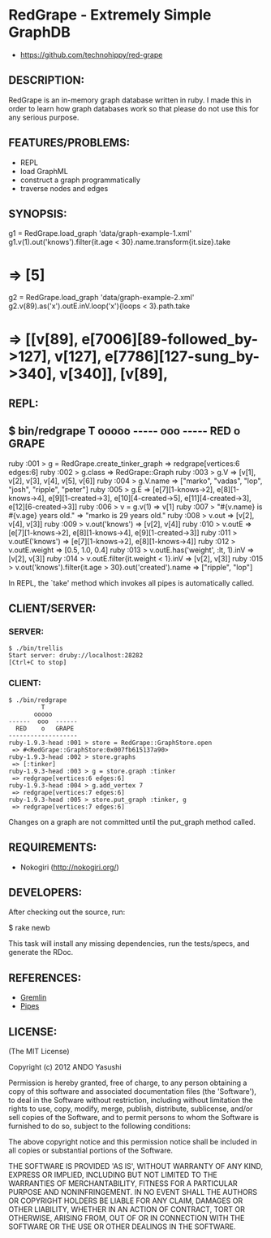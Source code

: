 # RedGrape - Extremely Simple GraphDB

* https://github.com/technohippy/red-grape

## DESCRIPTION:

RedGrape is an in-memory graph database written in ruby. I made this in order to learn how graph databases work so that please do not use this for any serious purpose.

## FEATURES/PROBLEMS:

* REPL
* load GraphML
* construct a graph programmatically
* traverse nodes and edges

## SYNOPSIS:

  g1 = RedGrape.load_graph 'data/graph-example-1.xml'
  g1.v(1).out('knows').filter{it.age < 30}.name.transform{it.size}.take
  # => [5]

  g2 = RedGrape.load_graph 'data/graph-example-2.xml'
  g2.v(89).as('x').outE.inV.loop('x'){loops < 3}.path.take
  # => [[v[89], e[7006][89-followed_by->127], v[127], e[7786][127-sung_by->340], v[340]], [v[89], 

## REPL:

  $ bin/redgrape
          T
        ooooo
  -----  ooo  -----
   RED    o   GRAPE
  -----------------
  ruby :001 > g = RedGrape.create_tinker_graph
   => redgrape[vertices:6 edges:6] 
  ruby :002 > g.class
   => RedGrape::Graph 
  ruby :003 > g.V
   => [v[1], v[2], v[3], v[4], v[5], v[6]] 
  ruby :004 > g.V.name
   => ["marko", "vadas", "lop", "josh", "ripple", "peter"] 
  ruby :005 > g.E
   => [e[7][1-knows->2], e[8][1-knows->4], e[9][1-created->3], e[10][4-created->5], e[11][4-created->3], e[12][6-created->3]] 
  ruby :006 > v = g.v(1)
   => v[1] 
  ruby :007 > "#{v.name} is #{v.age} years old."
   => "marko is 29 years old." 
  ruby :008 > v.out
   => [v[2], v[4], v[3]] 
  ruby :009 > v.out('knows')
   => [v[2], v[4]] 
  ruby :010 > v.outE
   => [e[7][1-knows->2], e[8][1-knows->4], e[9][1-created->3]] 
  ruby :011 > v.outE('knows')
   => [e[7][1-knows->2], e[8][1-knows->4]] 
  ruby :012 > v.outE.weight
   => [0.5, 1.0, 0.4] 
  ruby :013 > v.outE.has('weight', :lt, 1).inV
   => [v[2], v[3]] 
  ruby :014 > v.outE.filter{it.weight < 1}.inV
   => [v[2], v[3]] 
  ruby :015 > v.out('knows').filter{it.age > 30}.out('created').name
   => ["ripple", "lop"] 

In REPL, the `take' method which invokes all pipes is automatically called.

## CLIENT/SERVER:

### SERVER:

    $ ./bin/trellis
    Start server: druby://localhost:28282
    [Ctrl+C to stop]

### CLIENT:

    $ ./bin/redgrape 
             T
           ooooo
    ------  ooo  ------
      RED    o   GRAPE
    -------------------
    ruby-1.9.3-head :001 > store = RedGrape::GraphStore.open
     => #<RedGrape::GraphStore:0x007fb615137a90> 
    ruby-1.9.3-head :002 > store.graphs
     => [:tinker] 
    ruby-1.9.3-head :003 > g = store.graph :tinker
     => redgrape[vertices:6 edges:6] 
    ruby-1.9.3-head :004 > g.add_vertex 7
     => redgrape[vertices:7 edges:6] 
    ruby-1.9.3-head :005 > store.put_graph :tinker, g
     => redgrape[vertices:7 edges:6] 

Changes on a graph are not committed until the put_graph method called.

## REQUIREMENTS:

* Nokogiri (http://nokogiri.org/)

## DEVELOPERS:

After checking out the source, run:

  $ rake newb

This task will install any missing dependencies, run the tests/specs,
and generate the RDoc.

## REFERENCES:

* [Gremlin](https://github.com/tinkerpop/gremlin/wiki)
* [Pipes](https://github.com/tinkerpop/pipes/wiki/)

## LICENSE:

(The MIT License)

Copyright (c) 2012 ANDO Yasushi

Permission is hereby granted, free of charge, to any person obtaining
a copy of this software and associated documentation files (the
'Software'), to deal in the Software without restriction, including
without limitation the rights to use, copy, modify, merge, publish,
distribute, sublicense, and/or sell copies of the Software, and to
permit persons to whom the Software is furnished to do so, subject to
the following conditions:

The above copyright notice and this permission notice shall be
included in all copies or substantial portions of the Software.

THE SOFTWARE IS PROVIDED 'AS IS', WITHOUT WARRANTY OF ANY KIND,
EXPRESS OR IMPLIED, INCLUDING BUT NOT LIMITED TO THE WARRANTIES OF
MERCHANTABILITY, FITNESS FOR A PARTICULAR PURPOSE AND NONINFRINGEMENT.
IN NO EVENT SHALL THE AUTHORS OR COPYRIGHT HOLDERS BE LIABLE FOR ANY
CLAIM, DAMAGES OR OTHER LIABILITY, WHETHER IN AN ACTION OF CONTRACT,
TORT OR OTHERWISE, ARISING FROM, OUT OF OR IN CONNECTION WITH THE
SOFTWARE OR THE USE OR OTHER DEALINGS IN THE SOFTWARE.
